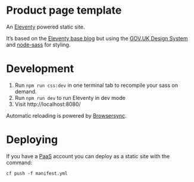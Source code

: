 # Product page template

An [Eleventy] powered static site.

It’s based on the [Eleventy base blog] but using the [GOV.UK Design System] and [node-sass] for styling.


# Development

1. Run `npm run css:dev` in one terminal tab to recompile your sass on demand.
2. Run `npm run dev` to run Eleventy in dev mode
3. Visit http://localhost:8080/

Automatic reloading is powered by [Browsersync].

# Deploying

If you have a [PaaS] account you can deploy as a static site with the command:

`cf push -f manifest.yml`

[Eleventy]: https://www.11ty.io
[Eleventy base blog]: https://github.com/11ty/eleventy-base-blog
[GOV.UK Design System]: https://design-system.service.gov.uk/
[node-sass]: https://github.com/sass/node-sass
[Browsersync]: https://www.browsersync.io/
[PaaS]: https://www.cloud.service.gov.uk/

